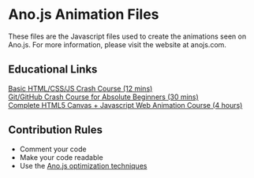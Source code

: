 # Ano.js Animation Files

These files are the Javascript files used to create the animations seen on Ano.js. For more information, please visit the website at anojs.com.

## Educational Links
[Basic HTML/CSS/JS Crash Course (12 mins)](https://www.youtube.com/watch?v=O9Uauq-Gd0c) <br/>
[Git/GitHub Crash Course for Absolute Beginners (30 mins)](https://www.youtube.com/watch?v=SWYqp7iY_Tc) <br/>
[Complete HTML5 Canvas + Javascript Web Animation Course (4 hours)](https://www.youtube.com/playlist?list=PLpPnRKq7eNW3We9VdCfx9fprhqXHwTPXL) <br/>

## Contribution Rules
- Comment your code
- Make your code readable
- Use the [Ano.js optimization techniques](OPTIMIZATION.md)
